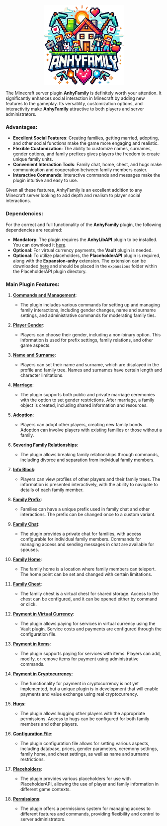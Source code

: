 <div align="center">
    <img src="assets/logo_maxy.png" alt="AnhyFamily">
</div>

The Minecraft server plugin **AnhyFamily** is definitely worth your attention. It significantly enhances social interaction in Minecraft by adding new features to the gameplay. Its versatility, customization options, and interactivity make **AnhyFamily** attractive to both players and server administrators.

### Advantages:
- **Excellent Social Features**: Creating families, getting married, adopting, and other social functions make the game more engaging and realistic.
- **Flexible Customization**: The ability to customize names, surnames, gender options, and family prefixes gives players the freedom to create unique family units.
- **Convenient Interaction Tools**: Family chat, home, chest, and hugs make communication and cooperation between family members easier.
- **Interactive Commands**: Interactive commands and messages make the plugin intuitive and easy to use.

Given all these features, AnhyFamily is an excellent addition to any Minecraft server looking to add depth and realism to player social interactions.

### Dependencies:
For the correct and full functionality of the **AnhyFamily** plugin, the following dependencies are required:

- **Mandatory**: The plugin requires the **AnhyLibAPI** plugin to be installed. You can download it [here](https://modrinth.com/plugin/anhylibapi).
- **Optional**: For virtual currency payments, the **Vault** plugin is needed.
- **Optional**: To utilize placeholders, the **PlaceholderAPI** plugin is required, along with the **Expansion-anhy** extension. The extension can be downloaded [here](https://github.com/AnhyDev/ResourcesHub/raw/main/Expansion-anhy/Expansion-anhy.jar) and should be placed in the `expansions` folder within the PlaceholderAPI plugin directory.

### Main Plugin Features:
1. **[Commands and Management](commands.md)**:
    - The plugin includes various commands for setting up and managing family interactions, including gender changes, name and surname settings, and administrative commands for moderating family ties.

2. **[Player Gender](gender.md)**:
    - Players can choose their gender, including a non-binary option. This information is used for prefix settings, family relations, and other game aspects.

3. **[Name and Surname](names.md)**:
    - Players can set their name and surname, which are displayed in the profile and family tree. Names and surnames have certain length and character limitations.

4. **[Marriage](marry.md)**:
    - The plugin supports both public and private marriage ceremonies with the option to set gender restrictions. After marriage, a family object is created, including shared information and resources.

5. **[Adoption](adopt.md)**:
    - Players can adopt other players, creating new family bonds. Adoption can involve players with existing families or those without a family.

6. **[Severing Family Relationships](separate.md)**:
    - The plugin allows breaking family relationships through commands, including divorce and separation from individual family members.

7. **[Info Block](info.md)**:
    - Players can view profiles of other players and their family trees. The information is presented interactively, with the ability to navigate to details of each family member.

8. **[Family Prefix](prefix.md)**:
    - Families can have a unique prefix used in family chat and other interactions. The prefix can be changed once to a custom variant.

9. **[Family Chat](chat.md)**:
    - The plugin provides a private chat for families, with access configurable for individual family members. Commands for managing access and sending messages in chat are available for spouses.

10. **[Family Home](home.md)**:
    - The family home is a location where family members can teleport. The home point can be set and changed with certain limitations.

11. **[Family Chest](chest.md)**:
    - The family chest is a virtual chest for shared storage. Access to the chest can be configured, and it can be opened either by command or click.

12. **[Payment in Virtual Currency](vault.md)**:
    - The plugin allows paying for services in virtual currency using the Vault plugin. Service costs and payments are configured through the configuration file.

13. **[Payment in Items](items.md)**:
    - The plugin supports paying for services with items. Players can add, modify, or remove items for payment using administrative commands.

14. **[Payment in Cryptocurrency](crypto.md)**:
    - The functionality for payment in cryptocurrency is not yet implemented, but a unique plugin is in development that will enable payments and value exchange using real cryptocurrency.

15. **[Hugs](hugs.md)**:
    - The plugin allows hugging other players with the appropriate permissions. Access to hugs can be configured for both family members and other players.

16. **[Configuration File](config.md)**:
    - The plugin configuration file allows for setting various aspects, including database, prices, gender parameters, ceremony settings, family home, and chest settings, as well as name and surname restrictions.

17. **[Placeholders](placeholders.md)**:
    - The plugin provides various placeholders for use with PlaceholderAPI, allowing the use of player and family information in different game contexts.

18. **[Permissions](permissions.md)**:
    - The plugin offers a permissions system for managing access to different features and commands, providing flexibility and control to server administrators.
